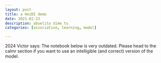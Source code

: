 ```yaml
---
layout: post
title: a HeiDI demo
date: 2021-02-23
description: abuelito dime tu
categories: [associative, learning, model]

---
```


2024 Victor says: The notebook below is very outdated. Please head to the calmr section if you want to use an intelligible (and correct) version of the model.

<!-- <iframe src="/assets/static_notebooks/HeiDI_demo.html" width="100%" height="500px" marginwidth="0px" frameborder="0" scrolling="yes"></iframe> -->





